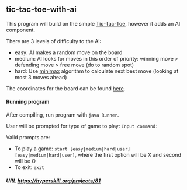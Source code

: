 ## tic-tac-toe-with-ai

This program will build on the simple [Tic-Tac-Toe](https://github.com/adnanizm/jetbrains-academy-easy/tree/master/tic-tac-toe), however it adds an AI component.

There are 3 levels of difficulty to the AI:
- easy: AI makes a random move on the board
- medium: AI looks for moves in this order of priority: winning move > defending move > free move (do to random spot)
- hard: Use [minimax](https://www.freecodecamp.org/news/how-to-make-your-tic-tac-toe-game-unbeatable-by-using-the-minimax-algorithm-9d690bad4b37) algorithm to calculate next best move (looking at most 3 moves ahead)

The coordinates for the board can be found [here](https://github.com/adnanizm/jetbrains-academy-easy/blob/master/tic-tac-toe/README.md#tic-tac-toe-grid-board-coordinates).

#### Running program
After compiling, run program with `java Runner`.

User will be prompted for type of game to play: `Input command:`

Valid prompts are:
- To play a game: `start [easy|medium|hard|user] [easy|medium|hard|user]`, where the first option will be X and second will be O
- To exit: `exit`

##### URL https://hyperskill.org/projects/81
